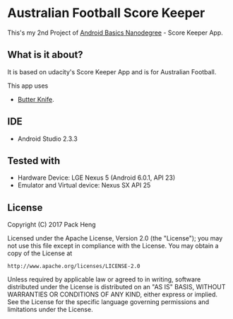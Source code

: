 # Australian Football Score Keeper
This's my 2nd Project of [Android Basics Nanodegree](https://www.udacity.com/course/android-basics-nanodegree-by-google--nd803) - Score Keeper App.

## What is it about?
It is based on udacity's Score Keeper App and is for Australian Football.

This app uses
* [Butter Knife](http://jakewharton.github.io/butterknife/).

## IDE
* Android Studio 2.3.3

## Tested with
* Hardware Device: LGE Nexus 5 (Android 6.0.1, API 23)
* Emulator and Virtual device: Nexus SX API 25

## License
Copyright (C) 2017 Pack Heng

Licensed under the Apache License, Version 2.0 (the "License");
you may not use this file except in compliance with the License.
You may obtain a copy of the License at

    http://www.apache.org/licenses/LICENSE-2.0

Unless required by applicable law or agreed to in writing, software
distributed under the License is distributed on an "AS IS" BASIS,
WITHOUT WARRANTIES OR CONDITIONS OF ANY KIND, either express or implied.
See the License for the specific language governing permissions and
limitations under the License.

